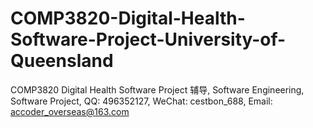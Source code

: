 # COMP3820-Digital-Health-Software-Project-University-of-Queensland
COMP3820 Digital Health Software Project 辅导, Software Engineering, Software Project, QQ: 496352127, WeChat: cestbon_688, Email: accoder_overseas@163.com
